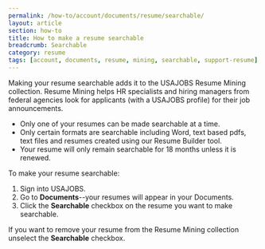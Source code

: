 ```yaml
---
permalink: /how-to/account/documents/resume/searchable/
layout: article
section: how-to
title: How to make a resume searchable
breadcrumb: Searchable
category: resume
tags: [account, documents, resume, mining, searchable, support-resume]
---
```


Making your resume searchable adds it to the USAJOBS Resume Mining collection. Resume Mining helps HR specialists and hiring managers from federal agencies look for applicants (with a USAJOBS profile) for their job announcements.

* Only one of your resumes can be made searchable at a time.
* Only certain formats are searchable including Word, text based pdfs, text files and resumes created using our Resume Builder tool.
* Your resume will only remain searchable for 18 months unless it is renewed.

To make your resume searchable:

1. Sign into USAJOBS.
2. Go to **Documents**--your resumes will appear in your Documents.
2. Click the **Searchable** checkbox on the resume you want to make searchable.

If you want to remove your resume from the Resume Mining collection unselect the **Searchable** checkbox.
